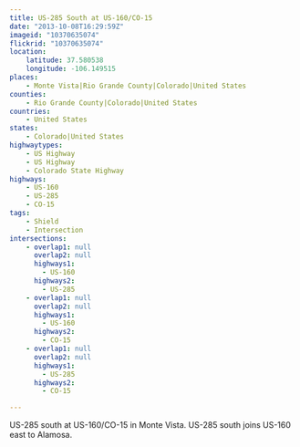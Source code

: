 ```yaml
---
title: US-285 South at US-160/CO-15
date: "2013-10-08T16:29:59Z"
imageid: "10370635074"
flickrid: "10370635074"
location:
    latitude: 37.580538
    longitude: -106.149515
places:
    - Monte Vista|Rio Grande County|Colorado|United States
counties:
    - Rio Grande County|Colorado|United States
countries:
    - United States
states:
    - Colorado|United States
highwaytypes:
    - US Highway
    - US Highway
    - Colorado State Highway
highways:
    - US-160
    - US-285
    - CO-15
tags:
    - Shield
    - Intersection
intersections:
    - overlap1: null
      overlap2: null
      highways1:
        - US-160
      highways2:
        - US-285
    - overlap1: null
      overlap2: null
      highways1:
        - US-160
      highways2:
        - CO-15
    - overlap1: null
      overlap2: null
      highways1:
        - US-285
      highways2:
        - CO-15

---
```

US-285 south at US-160/CO-15 in Monte Vista.  US-285 south joins US-160 east to Alamosa.